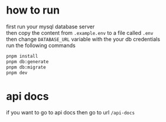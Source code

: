 # how to run
first run your mysql database server <br>
then copy the content from `.example.env` to a file called `.env`<br>
then change `DATABASE_URL` variable with the your db credentials<br>
run the following commands
```bash
pnpm install
pnpm db:generate
pnpm db:migrate
pnpm dev
```

# api docs
if you want to go to api docs then go to url `/api-docs`






